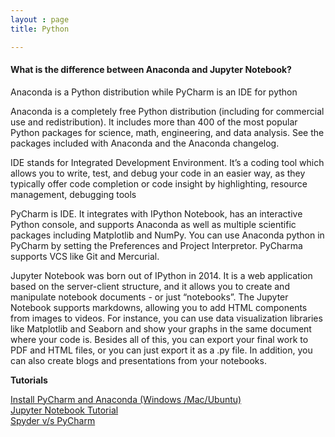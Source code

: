 ```yaml
---
layout : page
title: Python

---
```


#### What is the difference between Anaconda and Jupyter Notebook?

Anaconda is a Python distribution while PyCharm is an IDE for python

Anaconda is a completely free Python distribution (including for commercial use and redistribution). It includes more than 400 of the most popular Python packages for science, math, engineering, and data analysis. See the packages included with Anaconda and the Anaconda changelog.

IDE stands for Integrated Development Environment. It’s a coding tool which allows you to write, test, and debug your code in an easier way, as they typically offer code completion or code insight by highlighting, resource management, debugging tools

PyCharm is IDE. It integrates with IPython Notebook, has an interactive Python console, and supports Anaconda as well as multiple scientific packages including Matplotlib and NumPy. You can use Anaconda python in PyCharm by setting the Preferences and Project Interpretor. PyCharma supports VCS like Git and Mercurial.


Jupyter Notebook was born out of IPython in 2014. It is a web application based on the server-client structure, and it allows you to create and manipulate notebook documents - or just “notebooks”. The Jupyter Notebook supports markdowns, allowing you to add HTML components from images to videos. For instance, you can use data visualization libraries like Matplotlib and Seaborn and show your graphs in the same document where your code is. Besides all of this, you can export your final work to PDF and HTML files, or you can just export it as a .py file. In addition, you can also create blogs and presentations from your notebooks.

**Tutorials**

[Install PyCharm and Anaconda (Windows /Mac/Ubuntu)](https://medium.com/@GalarnykMichael/setting-up-pycharm-with-anaconda-plus-installing-packages-windows-mac-db2b158bd8c)\
[Jupyter Notebook Tutorial](https://www.datacamp.com/community/tutorials/tutorial-jupyter-notebook)\
[Spyder v/s PyCharm](https://www.marsja.se/pycharm-vs-spyder-comparing-ides/)
